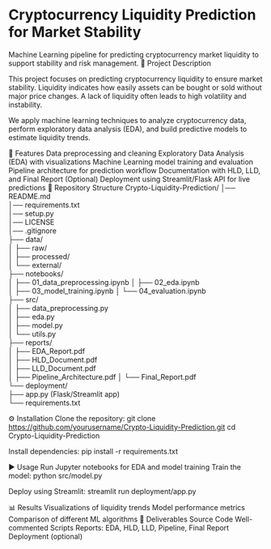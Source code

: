 # Cryptocurrency Liquidity Prediction for Market Stability
Machine Learning pipeline for predicting cryptocurrency market liquidity to support stability and risk management.
📌 Project Description

This project focuses on predicting cryptocurrency liquidity to ensure market stability. Liquidity indicates how easily assets can be bought or sold without major price changes. A lack of liquidity often leads to high volatility and instability.

We apply machine learning techniques to analyze cryptocurrency data, perform exploratory data analysis (EDA), and build predictive models to estimate liquidity trends.

🚀 Features
Data preprocessing and cleaning
Exploratory Data Analysis (EDA) with visualizations
Machine Learning model training and evaluation
Pipeline architecture for prediction workflow
Documentation with HLD, LLD, and Final Report
(Optional) Deployment using Streamlit/Flask API for live predictions
📂 Repository Structure
Crypto-Liquidity-Prediction/
│── README.md                  
│── requirements.txt           
│── setup.py                   
│── LICENSE                    
│── .gitignore                 
├── data/                      
│   ├── raw/                   
│   ├── processed/             
│   └── external/              
├── notebooks/                 
│   ├── 01_data_preprocessing.ipynb
│   ├── 02_eda.ipynb           
│   ├── 03_model_training.ipynb
│   └── 04_evaluation.ipynb    
├── src/                       
│   ├── data_preprocessing.py  
│   ├── eda.py                 
│   ├── model.py               
│   └── utils.py               
├── reports/                   
│   ├── EDA_Report.pdf         
│   ├── HLD_Document.pdf       
│   ├── LLD_Document.pdf       
│   ├── Pipeline_Architecture.pdf
│   └── Final_Report.pdf       
└── deployment/                
    ├── app.py (Flask/Streamlit app)  
    └── requirements.txt        

⚙️ Installation
Clone the repository:
git clone https://github.com/yourusername/Crypto-Liquidity-Prediction.git
cd Crypto-Liquidity-Prediction

Install dependencies:
pip install -r requirements.txt

▶️ Usage
Run Jupyter notebooks for EDA and model training
Train the model:
python src/model.py

Deploy using Streamlit:
streamlit run deployment/app.py

📊 Results
Visualizations of liquidity trends
Model performance metrics
Comparison of different ML algorithms
📌 Deliverables
Source Code
Well-commented Scripts
Reports: EDA, HLD, LLD, Pipeline, Final Report
Deployment (optional)
